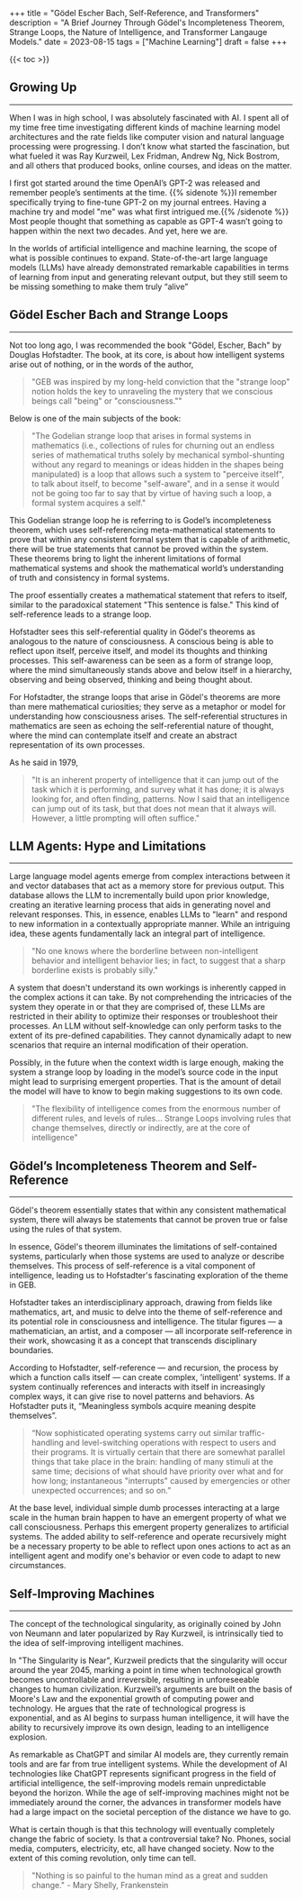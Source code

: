 +++
title = "Gödel Escher Bach, Self-Reference, and Transformers"
description = "A Brief Journey Through Gödel's Incompleteness Theorem, Strange Loops, the Nature of Intelligence, and Transformer Langauge Models."
date = 2023-08-15
tags = ["Machine Learning"]
draft = false
+++

{{< toc >}}



## Growing Up 
***

When I was in high school, I was absolutely fascinated with AI. I spent all of my time free time investigating different kinds of machine learning model architectures and the rate fields like computer vision and natural language processing were progressing. I don’t know what started the fascination, but what fueled it was Ray Kurzweil, Lex Fridman, Andrew Ng, Nick Bostrom, and all others that produced books, online courses, and ideas on the matter.

I first got started around the time OpenAI’s GPT-2 was released and remember people’s sentiments at the time. {{% sidenote %}}I remember specifically trying to fine-tune GPT-2 on my journal entrees. Having a machine try and model "me" was what first intrigued me.{{% /sidenote %}} Most people thought that something as capable as GPT-4 wasn’t going to happen within the next two decades. And yet, here we are.


In the worlds of artificial intelligence and machine learning, the scope of what is possible continues to expand. State-of-the-art large language models (LLMs) have already demonstrated remarkable capabilities in terms of learning from input and generating relevant output, but they still seem to be missing something to make them truly “alive”



## Gödel Escher Bach and Strange Loops
***

Not too long ago, I was recommended the book "Gödel, Escher, Bach" by Douglas Hofstadter. The book, at its core, is about how intelligent systems arise out of nothing, or in the words of the author,

> "GEB was inspired by my long-held conviction that the "strange loop" notion holds the key to unraveling the mystery that we conscious beings call "being" or "consciousness.""

Below is one of the main subjects of the book:

> "The Godelian strange loop that arises in formal systems in mathematics (i.e., collections of rules for churning out an endless series of mathematical truths solely by mechanical symbol-shunting without any regard to meanings or ideas hidden in the shapes being manipulated) is a loop that allows such a system to "perceive itself", to talk about itself, to become "self-aware", and in a sense it would not be going too far to say that by virtue of having such a loop, a formal system acquires a self."

This Godelian strange loop he is referring to is Godel’s incompleteness theorem, which uses self-referencing meta-mathematical statements to prove that within any consistent formal system that is capable of arithmetic, there will be true statements that cannot be proved within the system. These theorems bring to light the inherent limitations of formal mathematical systems and shook the mathematical world’s understanding of truth and consistency in formal systems.

The proof essentially creates a mathematical statement that refers to itself, similar to the paradoxical statement "This sentence is false." This kind of self-reference leads to a strange loop.

Hofstadter sees this self-referential quality in Gödel's theorems as analogous to the nature of consciousness. A conscious being is able to reflect upon itself, perceive itself, and model its thoughts and thinking processes. This self-awareness can be seen as a form of strange loop, where the mind simultaneously stands above and below itself in a hierarchy, observing and being observed, thinking and being thought about.

For Hofstadter, the strange loops that arise in Gödel's theorems are more than mere mathematical curiosities; they serve as a metaphor or model for understanding how consciousness arises. The self-referential structures in mathematics are seen as echoing the self-referential nature of thought, where the mind can contemplate itself and create an abstract representation of its own processes.

As he said in 1979,

> "It is an inherent property of intelligence that it can jump out of the task which it is performing, and survey what it has done; it is always looking for, and often finding, patterns. Now I said that an intelligence can jump out of its task, but that does not mean that it always will. However, a little prompting will often suffice."



## LLM Agents: Hype and Limitations
***

Large language model agents emerge from complex interactions between it and vector databases that act as a memory store for previous output. This database allows the LLM to incrementally build upon prior knowledge, creating an iterative learning process that aids in generating novel and relevant responses. This, in essence, enables LLMs to "learn" and respond to new information in a contextually appropriate manner. While an intriguing idea, these agents fundamentally lack an integral part of intelligence.

> "No one knows where the borderline between non-intelligent behavior and intelligent behavior lies; in fact, to suggest that a sharp borderline exists is probably silly."

A system that doesn't understand its own workings is inherently capped in the complex actions it can take. By not comprehending the intricacies of the system they operate in or that they are comprised of, these LLMs are restricted in their ability to optimize their responses or troubleshoot their processes. An LLM without self-knowledge can only perform tasks to the extent of its pre-defined capabilities. They cannot dynamically adapt to new scenarios that require an internal modification of their operation.

Possibly, in the future when the context width is large enough, making the system a strange loop by loading in the model’s source code in the input might lead to surprising emergent properties. That is the amount of detail the model will have to know to begin making suggestions to its own code.

> "The flexibility of intelligence comes from the enormous number of different rules, and levels of rules… Strange Loops involving rules that change themselves, directly or indirectly, are at the core of intelligence"



## Gödel’s Incompleteness Theorem and Self-Reference
***

Gödel's theorem essentially states that within any consistent mathematical system, there will always be statements that cannot be proven true or false using the rules of that system.

In essence, Gödel's theorem illuminates the limitations of self-contained systems, particularly when those systems are used to analyze or describe themselves. This process of self-reference is a vital component of intelligence, leading us to Hofstadter's fascinating exploration of the theme in GEB.

Hofstadter takes an interdisciplinary approach, drawing from fields like mathematics, art, and music to delve into the theme of self-reference and its potential role in consciousness and intelligence. The titular figures — a mathematician, an artist, and a composer — all incorporate self-reference in their work, showcasing it as a concept that transcends disciplinary boundaries.

According to Hofstadter, self-reference — and recursion, the process by which a function calls itself — can create complex, 'intelligent' systems. If a system continually references and interacts with itself in increasingly complex ways, it can give rise to novel patterns and behaviors. As Hofstadter puts it, “Meaningless symbols acquire meaning despite themselves”.

> “Now sophisticated operating systems carry out similar traffic-handling and level-switching operations with respect to users and their programs. It is virtually certain that there are somewhat parallel things that take place in the brain: handling of many stimuli at the same time; decisions of what should have priority over what and for how long; instantaneous "interrupts" caused by emergencies or other unexpected occurrences; and so on.”

At the base level, individual simple dumb processes interacting at a large scale in the human brain happen to have an emergent property of what we call consciousness. Perhaps this emergent property generalizes to artificial systems. The added ability to self-reference and operate recursively might be a necessary property to be able to reflect upon ones actions to act as an intelligent agent and modify one's behavior or even code to adapt to new circumstances.



## Self-Improving Machines
***

The concept of the technological singularity, as originally coined by John von Neumann and later popularized by Ray Kurzweil, is intrinsically tied to the idea of self-improving intelligent machines.

In "The Singularity is Near", Kurzweil predicts that the singularity will occur around the year 2045, marking a point in time when technological growth becomes uncontrollable and irreversible, resulting in unforeseeable changes to human civilization. Kurzweil’s arguments are built on the basis of Moore's Law and the exponential growth of computing power and technology. He argues that the rate of technological progress is exponential, and as AI begins to surpass human intelligence, it will have the ability to recursively improve its own design, leading to an intelligence explosion.

As remarkable as ChatGPT and similar AI models are, they currently remain tools and are far from true intelligent systems. While the development of AI technologies like ChatGPT represents significant progress in the field of artificial intelligence, the self-improving models remain unpredictable beyond the horizon. While the age of self-improving machines might not be immediately around the corner, the advances in transformer models have had a large impact on the societal perception of the distance we have to go.

What is certain though is that this technology will eventually completely change the fabric of society. Is that a controversial take? No. Phones, social media, computers, electricity, etc, all have changed society. Now to the extent of this coming revolution, only time can tell.

> "Nothing is so painful to the human mind as a great and sudden change." - Mary Shelly, Frankenstein

